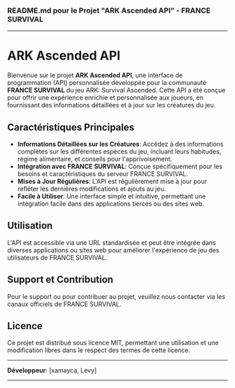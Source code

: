 ### README.md pour le Projet "ARK Ascended API" - FRANCE SURVIVAL

---

# ARK Ascended API

Bienvenue sur le projet **ARK Ascended API**, une interface de programmation (API) personnalisée développée pour la communauté **FRANCE SURVIVAL** du jeu ARK: Survival Ascended. Cette API a été conçue pour offrir une expérience enrichie et personnalisée aux joueurs, en fournissant des informations détaillées et à jour sur les créatures du jeu.

## Caractéristiques Principales

- **Informations Détaillées sur les Créatures**: Accédez à des informations complètes sur les différentes espèces du jeu, incluant leurs habitudes, régime alimentaire, et conseils pour l'apprivoisement.
- **Intégration avec FRANCE SURVIVAL**: Conçue spécifiquement pour les besoins et caractéristiques du serveur FRANCE SURVIVAL.
- **Mises à Jour Régulières**: L'API est régulièrement mise à jour pour refléter les dernières modifications et ajouts au jeu.
- **Facile à Utiliser**: Une interface simple et intuitive, permettant une intégration facile dans des applications tierces ou des sites web.

## Utilisation

L'API est accessible via une URL standardisée et peut être intégrée dans diverses applications ou sites web pour améliorer l'expérience de jeu des utilisateurs de FRANCE SURVIVAL.

## Support et Contribution

Pour le support ou pour contribuer au projet, veuillez nous contacter via les canaux officiels de FRANCE SURVIVAL.

## Licence

Ce projet est distribué sous licence MIT, permettant une utilisation et une modification libres dans le respect des termes de cette licence.

---

**Développeur**: [xamayca, Levy]

---
